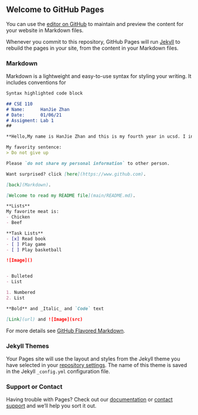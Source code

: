 ## Welcome to GitHub Pages

You can use the [editor on GitHub](https://github.com/k464483963/k464483963.github.io/edit/main/index.md) to maintain and preview the content for your website in Markdown files.

Whenever you commit to this repository, GitHub Pages will run [Jekyll](https://jekyllrb.com/) to rebuild the pages in your site, from the content in your Markdown files.

### Markdown

Markdown is a lightweight and easy-to-use syntax for styling your writing. It includes conventions for

```markdown
Syntax highlighted code block

## CSE 110 
# Name:      HanJie Zhan 
# Date:      01/06/21
# Assigment: Lab 1
##

**Hello,My name is HanJie Zhan and this is my fourth year in ucsd. I interesting to _play game, play basketball, and read book._ If you have any similar hobby and you welcome to share with me. _Attention_:~~I am not like joke~~**

My favority sentence:
> Do not give up

Please `do not share my personal information` to other person.

Want surprised? click [here](https://www.github.com).

[back](Markdown).

[Welcome to read my README file](main/README.md).

**Lists**
My favorite meat is:
- Chicken
- Beef

**Task Lists**
- [x] Read book
- [ ] Play game
- [ ] Play basketball

![Image]()


- Bulleted
- List

1. Numbered
2. List

**Bold** and _Italic_ and `Code` text

[Link](url) and ![Image](src)
```

For more details see [GitHub Flavored Markdown](https://guides.github.com/features/mastering-markdown/).

### Jekyll Themes

Your Pages site will use the layout and styles from the Jekyll theme you have selected in your [repository settings](https://github.com/k464483963/k464483963.github.io/settings). The name of this theme is saved in the Jekyll `_config.yml` configuration file.

### Support or Contact

Having trouble with Pages? Check out our [documentation](https://docs.github.com/categories/github-pages-basics/) or [contact support](https://github.com/contact) and we’ll help you sort it out.
